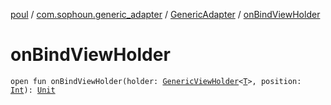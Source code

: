 [poul](../../index.md) / [com.sophoun.generic_adapter](../index.md) / [GenericAdapter](index.md) / [onBindViewHolder](./on-bind-view-holder.md)

# onBindViewHolder

`open fun onBindViewHolder(holder: `[`GenericViewHolder`](../-generic-view-holder/index.md)`<`[`T`](index.md#T)`>, position: `[`Int`](https://kotlinlang.org/api/latest/jvm/stdlib/kotlin/-int/index.html)`): `[`Unit`](https://kotlinlang.org/api/latest/jvm/stdlib/kotlin/-unit/index.html)